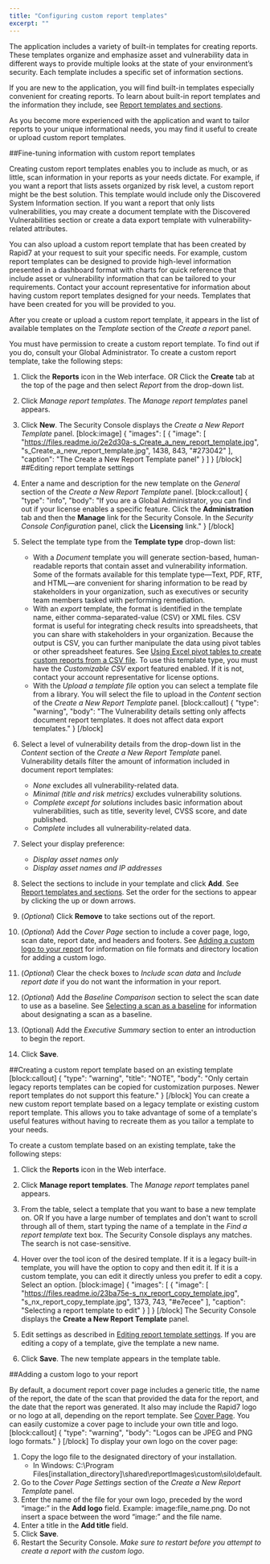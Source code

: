 ```yaml
---
title: "Configuring custom report templates"
excerpt: ""
---
```

The application includes a variety of built-in templates for creating reports. These templates organize and emphasize asset and vulnerability data in different ways to provide multiple looks at the state of your environment’s security. Each template includes a specific set of information sections.

If you are new to the application, you will find built-in templates especially convenient for creating reports. To learn about built-in report templates and the information they include, see [Report templates and sections](doc:report-templates-and-sections).

As you become more experienced with the application and want to tailor reports to your unique informational needs, you may find it useful to create or upload custom report templates.

##Fine-tuning information with custom report templates

Creating custom report templates enables you to include as much, or as little, scan information in your reports as your needs dictate. For example, if you want a report that lists assets organized by risk level, a custom report might be the best solution. This template would include only the Discovered System Information section. If you want a report that only lists vulnerabilities, you may create a document template with the Discovered Vulnerabilities section or create a data export template with vulnerability-related attributes.

You can also upload a custom report template that has been created by Rapid7 at your request to suit your specific needs. For example, custom report templates can be designed to provide high-level information presented in a dashboard format with charts for quick reference that include asset or vulnerability information that can be tailored to your requirements. Contact your account representative for information about having custom report templates designed for your needs. Templates that have been created for you will be provided to you.

After you create or upload a custom report template, it appears in the list of available templates on the _Template_ section of the _Create a report_ panel.

You must have permission to create a custom report template. To find out if you do, consult your Global Administrator. To create a custom report template, take the following steps:

1. Click the **Reports** icon in the Web interface.
OR
Click the **Create** tab at the top of the page and then select _Report_ from the drop-down list.
2. Click _Manage report templates_.
The _Manage report templates_ panel appears.
3. Click **New**.
The Security Console displays the _Create a New Report Template_ panel.
[block:image]
{
  "images": [
    {
      "image": [
        "https://files.readme.io/2e2d30a-s_Create_a_new_report_template.jpg",
        "s_Create_a_new_report_template.jpg",
        1438,
        843,
        "#273042"
      ],
      "caption": "The Create a New Report Template panel"
    }
  ]
}
[/block]
##Editing report template settings

1. Enter a name and description for the new template on the _General_ section of the _Create a New Report Template_ panel.
[block:callout]
{
  "type": "info",
  "body": "If you are a Global Administrator, you can find out if your license enables a specific feature. Click the **Administration** tab and then the **Manage** link for the Security Console. In the _Security Console Configuration_ panel, click the **Licensing** link."
}
[/block]
2. Select the template type from the **Template type** drop-down list:
    * With a _Document_ template you will generate section-based, human-readable reports that contain asset and vulnerability information. Some of the formats available for this template type—Text, PDF, RTF, and HTML—are convenient for sharing information to be read by stakeholders in your organization, such as executives or security team members tasked with performing remediation.
    * With an _export_ template, the format is identified in the template name, either comma-separated-value (CSV) or XML files. CSV format is useful for integrating check results into spreadsheets, that you can share with stakeholders in your organization. Because the output is CSV, you can further manipulate the data using pivot tables or other spreadsheet features. See [Using Excel pivot tables to create custom reports from a CSV file](doc:working-with-report-formats#section-using-excel-pivot-tables-to-create-custom-reports-from-a-CSV-file). To use this template type, you must have the _Customizable CSV_ export featured enabled. If it is not, contact your account representative for license options.
    * With the _Upload a template file_ option you can select a template file from a library. You will select the file to upload in the _Content_ section of the _Create a New Report Template_ panel.
[block:callout]
{
  "type": "warning",
  "body": "The Vulnerability details setting only affects document report templates. It does not affect data export templates."
}
[/block]
3. Select a level of vulnerability details from the drop-down list in the _Content_ section of the _Create a New Report Template_ panel.
Vulnerability details filter the amount of information included in document report templates:
   * _None_ excludes all vulnerability-related data.
   * _Minimal (title and risk metrics)_ excludes vulnerability solutions.
   * _Complete except for solutions_ includes basic information about vulnerabilities, such as title, severity level, CVSS score, and date published.
   * _Complete_ includes all vulnerability-related data.
4. Select your display preference:
   * _Display asset names only_
   * _Display asset names and IP addresses_
5. Select the sections to include in your template and click **Add**. See [Report templates and sections](doc:report-templates-and-sections).
Set the order for the sections to appear by clicking the up or down arrows.
6. (_Optional_) Click **Remove** to take sections out of the report.
7. (_Optional_) Add the _Cover Page_ section to include a cover page, logo, scan date, report date, and headers and footers. See [Adding a custom logo to your report](doc:configuring-custom-report-templates#section-adding-a-custom-logo-to-your-report) for information on file formats and directory location for adding a custom logo.
8. (_Optional_) Clear the check boxes to _Include scan data_ and _Include report date_ if you do not want the information in your report.
9. (_Optional_) Add the _Baseline Comparison_ section to select the scan date to use as a baseline. See [Selecting a scan as a baseline](doc:creating-a-basic-report#section-selecting-a-scan-as-a-baseline) for information about designating a scan as a baseline.
10. (Optional) Add the _Executive Summary_ section to enter an introduction to begin the report.
11. Click **Save**.

##Creating a custom report template based on an existing template
[block:callout]
{
  "type": "warning",
  "title": "NOTE",
  "body": "Only certain legacy reports templates can be copied for customization purposes.  Newer report templates do not support this feature."
}
[/block]
You can create a new custom report template based on a legacy template or existing custom report template. This allows you to take advantage of some of a template's useful features without having to recreate them as you tailor a template to your needs.

To create a custom template based on an existing template, take the following steps:

1. Click the **Reports** icon in the Web interface.
2. Click **Manage report templates**.
The _Manage report_ templates panel appears.
3. From the table, select a template that you want to base a new template on.
OR
If you have a large number of templates and don't want to scroll through all of them, start typing the name of a template in the _Find a report template_ text box. The Security Console displays any matches. The search is not case-sensitive.
4. Hover over the tool icon of the desired template. If it is a legacy built-in template, you will have the option to copy and then edit it. If it is a custom template, you can edit it directly unless you prefer to edit a copy. Select an option.
[block:image]
{
  "images": [
    {
      "image": [
        "https://files.readme.io/23ba75e-s_nx_report_copy_template.jpg",
        "s_nx_report_copy_template.jpg",
        1373,
        743,
        "#e7ecee"
      ],
      "caption": "Selecting a report template to edit"
    }
  ]
}
[/block]
The Security Console displays the **Create a New Report Template** panel.

5. Edit settings as described in [Editing report template settings](doc:configuring-custom-report-templates#section-editing-report-template-settings). If you are editing a copy of a template, give the template a new name.
6. Click **Save**.
The new template appears in the template table.

##Adding a custom logo to your report

By default, a document report cover page includes a generic title, the name of the report, the date of the scan that provided the data for the report, and the date that the report was generated. It also may include the Rapid7 logo or no logo at all, depending on the report template. See [Cover Page](doc:report-templates-and-sections#section-cover-page). You can easily customize a cover page to include your own title and logo.
[block:callout]
{
  "type": "warning",
  "body": "Logos can be JPEG and PNG logo formats."
}
[/block]
To display your own logo on the cover page:

1. Copy the logo file to the designated directory of your installation.
   * In Windows: C:\Program Files\[installation_directory]\shared\reportImages\custom\silo\default.
2. Go to the _Cover Page Settings_ section of the _Create a New Report Template_ panel.
3. Enter the name of the file for your own logo, preceded by the word “image:” in the **Add logo** field.
Example: image:file_name.png. Do not insert a space between the word “image:” and the file name.
4. Enter a title in the **Add title** field.
5. Click **Save**.
6. Restart the Security Console. _Make sure to restart before you attempt to create a report with the custom logo_.